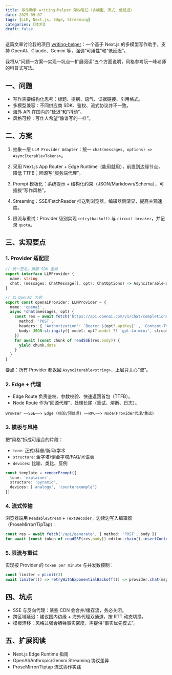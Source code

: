 ```yaml
---
title: 写作助手 writing-helper 架构笔记（多模型、流式、低延迟）
date: 2025-09-07
tags: [LLM, Next.js, Edge, Streaming]
categories: [技术]
draft: false
---
```


这篇文章讨论我的项目 [writing-helper](https://github.com/GeekyWizKid/writing-helper)：一个基于 Next.js 的多模型写作助手，支持 OpenAI、Claude、Gemini 等，强调“可用性”和“低延迟”。

我将从“问题—方案—实现—坑点—扩展阅读”五个方面说明，风格参考阮一峰老师的科普式写法。

<!--more-->

## 一、问题

- 写作需要结构化思考：标题、提纲、语气、证据链接、引用格式。
- 多模型兼容：不同供应商 SDK、鉴权、流式协议并不一致。
- 海外 API 在国内的“延迟”和“抖动”。
- 风格可控：写作人希望“像谁写的一样”。

## 二、方案

1) 抽象一层 `LLM Provider Adapter`：统一 `chat(messages, options) => AsyncIterable<Tokens>`。

2) 采用 Next.js App Router + Edge Runtime（能用就用），前置到边缘节点，降低 TTFB；回源写“服务端代理”。

3) Prompt 模板化：系统提示 + 结构化约束（JSON/Markdown/Schema），可插拔“写作风格”。

4) Streaming：SSE/FetchReader 推送到浏览器，编辑器侧渐显，提高主观速度。

5) 限流与重试：Provider 级别实现 `retry(backoff)` 与 `circuit-breaker`，并记录 `quota`。

## 三、实现要点

### 1. Provider 适配层

```ts
// 统一签名，屏蔽 SDK 差异
export interface LLMProvider {
  name: string
  chat: (messages: ChatMessage[], opt?: ChatOptions) => AsyncIterable<string>
}

// 以 OpenAI 为例
export const openaiProvider: LLMProvider = {
  name: 'openai',
  async *chat(messages, opt) {
    const res = await fetch('https://api.openai.com/v1/chat/completions', {
      method: 'POST',
      headers: { 'Authorization': `Bearer ${opt?.apiKey}` , 'Content-Type': 'application/json' },
      body: JSON.stringify({ model: opt?.model ?? 'gpt-4o-mini', stream: true, messages })
    })
    for await (const chunk of readSSE(res.body)) {
      yield chunk.data
    }
  }
}
```

要点：所有 Provider 都返回 `AsyncIterable<string>`，上层只关心“流”。

### 2. Edge + 代理

- Edge Route 负责鉴权、参数校验、快速返回首包（TTFB）。
- Node Route 作为“回源代理”，处理长尾（重试、熔断、日志）。

```
Browser ──SSE──> Edge (校验/预处理) ──RPC──> Node(Provider代理/重试)
```

### 3. 模板与风格

把“风格”拆成可组合的片段：

- `tone`: 正式/科普/新闻/学术
- `structure`: 金字塔/倒金字塔/FAQ/术语表
- `devices`: 比喻、类比、反例

```ts
const template = renderPrompt({
  tone: 'explainer',
  structure: 'pyramid',
  devices: ['analogy', 'counterexample']
})
```

### 4. 流式传输

浏览器端用 `ReadableStream` + `TextDecoder`，边读边写入编辑器（ProseMirror/TipTap）：

```ts
const res = await fetch('/api/generate', { method: 'POST', body })
for await (const token of readSSE(res.body)) editor.chain().insertContent(token).run()
```

### 5. 限流与重试

实现按 Provider 的 `token per minute` 与并发数控制：

```ts
const limiter = pLimit(3)
await limiter(() => retryWithExponentialBackoff(() => provider.chat(msgs)))
```

## 四、坑点

- SSE 与反向代理：某些 CDN 会合并/缓存流，务必关闭。
- 跨区域延迟：建议国内边缘 + 海外代理双通道，按 RTT 动态切换。
- 模板漂移：风格过强会牺牲事实密度，需提供“事实优先模式”。

## 五、扩展阅读

- Next.js Edge Runtime 指南
- OpenAI/Anthropic/Gemini Streaming 协议差异
- ProseMirror/Tiptap 流式协作实践
